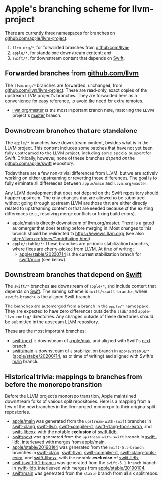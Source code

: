# Apple's branching scheme for llvm-project

There are currently three namespaces for branches on
[github.com/apple/llvm-project](https://github.com/apple/llvm-project):

 1. `llvm.org/*`, for forwarded branches from
    [github.com/llvm](https://github.com/llvm/llvm-project);
 2. `apple/*`, for standalone downstream content; and
 3. `swift/*`, for downstream content that depends on
    [Swift](https://github.com/apple/swift).

## Forwarded branches from [github.com/llvm](https://github.com/llvm/llvm-project)

The `llvm.org/*` branches are forwarded, unchanged, from
[github.com/llvm/llvm-project](https://github.com/llvm/llvm-project).  These
are read-only, exact copies of the upstream LLVM project's branches.  They are
forwarded here as a convenience for easy reference, to avoid the need for extra
remotes.

- [llvm.org/master](https://github.com/apple/llvm-project/tree/llvm.org/master)
  is the most important branch here, matching the LLVM project's
  [master](https://github.com/llvm/llvm-project/tree/master) branch.

## Downstream branches that are standalone

The `apple/*` branches have downstream content, besides what is in the LLVM
project.  This content includes some patches that have not yet been fully
upstreamed to the LLVM project, including some special support for Swift.
Critically, however, none of these branches *depend on* the
[github.com/apple/swift](https://github.com/apple/swift) repository.

Today there are a few non-trivial differences from LLVM, but we are
actively working on either upstreaming or reverting those differences. The goal
is to fully eliminate all differences between `apple/main` and
`llvm.org/master`.

Any LLVM development that does not depend on the Swift repository should happen
upstream. The only changes that are allowed to be submitted without going
through upstream LLVM are those that are either directly related to upstreaming
content or that are needed because of the existing differences (e.g., resolving
merge conflicts or fixing build errors).

- [apple/main](https://github.com/apple/llvm-project/tree/apple/main) is
  directly downstream of
  [llvm.org/master](https://github.com/apple/llvm-project/tree/llvm.org/master).
  There is a gated automerger that does testing before merging in.  Most
  changes to this branch should be redirected to <https://reviews.llvm.org/>
  (see also <http://llvm.org/docs/Contributing.html>).
- `apple/stable/*`: These branches are periodic stabilization branches, where
  fixes are cherry-picked from LLVM.  At time of writing:
    - [apple/stable/20200714](https://github.com/apple/llvm-project/tree/apple/stable/20200714)
      is the current stabilization branch for
      [swift/main](https://github.com/apple/llvm-project/tree/swift/main)
      (see below).

## Downstream branches that depend on [Swift](https://github.com/apple/swift)

The `swift/*` branches are downstream of `apple/*`, and include content that
depends on [Swift](https://github.com/apple/swift).  The naming scheme is
`swift/<swift-branch>`, where `<swift-branch>` is the aligned Swift branch.

The branches are automerged from a branch in the `apple/*` namespace.  They are
expected to have zero differences outside the `lldb/` and `apple-llvm-config/`
directories. Any changes outside of these directories should be submitted in
the upstream LLVM repository.

These are the most important branches:

- [swift/next](https://github.com/apple/llvm-project/tree/swift/next)
  is downstream of
  [apple/main](https://github.com/apple/llvm-project/tree/apple/main) and
  aligned with Swift's
  [next](https://github.com/apple/swift/tree/next) branch.
- [swift/main](https://github.com/apple/llvm-project/tree/swift/main) is
  downstream of a stabilization branch in `apple/stable/*`
  ([apple/stable/20200714](https://github.com/apple/llvm-project/tree/apple/stable/20190714),
  as of time of writing) and aligned with Swift's
  [main](https://github.com/apple/swift/tree/main) branch.

## Historical trivia: mappings to branches from before the monorepo transition

Before the LLVM project's monorepo transition, Apple maintained downstream
forks of various split repositories.  Here is a mapping from a few of the new
branches in the llvm-project monorepo to their original split repositories.

- [apple/main](https://github.com/apple/llvm-project/tree/apple/main) was
  generated from the `upstream-with-swift` branches in
  [swift-clang](https://github.com/apple/swift-clang/),
  [swift-llvm](https://github.com/apple/swift-llvm/),
  [swift-compiler-rt](https://github.com/apple/swift-compiler-rt/),
  [swift-clang-tools-extra](https://github.com/apple/swift-clang-tools-extra/),
  and [swift-libcxx](https://github.com/apple/swift-libcxx/), with the notable
  **exclusion** of [swift-lldb](https://github.com/apple/swift-lldb/),
- [swift/next](https://github.com/apple/llvm-project/tree/swift/next)
  was generated from the `upstream-with-swift` branch in
  [swift-lldb](https://github.com/apple/swift-lldb/), interleaved with merges
  from [apple/main](https://github.com/apple/llvm-project/tree/apple/main).
- [apple/stable/20190104](https://github.com/apple/llvm-project/tree/apple/stable/20190104)
  was generated from the `swift-5.1-branch` branches in
  [swift-clang](https://github.com/apple/swift-clang/),
  [swift-llvm](https://github.com/apple/swift-llvm/),
  [swift-compiler-rt](https://github.com/apple/swift-compiler-rt/),
  [swift-clang-tools-extra](https://github.com/apple/swift-clang-tools-extra/),
  and [swift-libcxx](https://github.com/apple/swift-libcxx/), with the notable
  **exclusion** of [swift-lldb](https://github.com/apple/swift-lldb/),
- [swift/swift-5.1-branch](https://github.com/apple/llvm-project/tree/swift/swift-5.1-branch)
  was generated from the `swift-5.1-branch` branch in
  [swift-lldb](https://github.com/apple/swift-lldb/), interleaved with merges
  from
  [apple/stable/20190104](https://github.com/apple/llvm-project/tree/apple/stable/20190104).
- [swift/main](https://github.com/apple/llvm-project/tree/swift/main) was
  generated from the `stable` branch from all six split repos.
